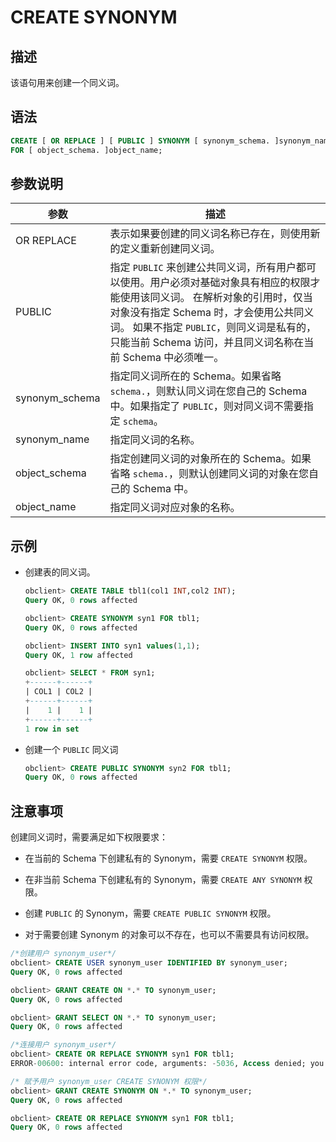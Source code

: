 CREATE SYNONYM 
===================================



描述 
-----------

该语句用来创建一个同义词。

语法 
-----------

```sql
CREATE [ OR REPLACE ] [ PUBLIC ] SYNONYM [ synonym_schema. ]synonym_name
FOR [ object_schema. ]object_name;
```



参数说明 
-------------



|       参数       |                                                                                               描述                                                                                                |
|----------------|-------------------------------------------------------------------------------------------------------------------------------------------------------------------------------------------------|
| OR REPLACE     | 表示如果要创建的同义词名称已存在，则使用新的定义重新创建同义词。                                                                                                                                                                |
| PUBLIC         | 指定 `PUBLIC` 来创建公共同义词，所有用户都可以使用。用户必须对基础对象具有相应的权限才能使用该同义词。 在解析对象的引用时，仅当对象没有指定 Schema 时，才会使用公共同义词。 如果不指定 `PUBLIC`，则同义词是私有的，只能当前 Schema 访问，并且同义词名称在当前 Schema 中必须唯一。 |
| synonym_schema | 指定同义词所在的 Schema。如果省略 `schema.`，则默认同义词在您自己的 Schema 中。如果指定了 `PUBLIC`，则对同义词不需要指定 `schema`。                                                                                                         |
| synonym_name   | 指定同义词的名称。                                                                                                                                                                                       |
| object_schema  | 指定创建同义词的对象所在的 Schema。如果省略 `schema.`，则默认创建同义词的对象在您自己的 Schema 中。                                                                                                                                  |
| object_name    | 指定同义词对应对象的名称。                                                                                                                                                                                   |



示例 
-----------

* 创建表的同义词。

  ```sql
  obclient> CREATE TABLE tbl1(col1 INT,col2 INT);
  Query OK, 0 rows affected
  
  obclient> CREATE SYNONYM syn1 FOR tbl1;
  Query OK, 0 rows affected
  
  obclient> INSERT INTO syn1 values(1,1);
  Query OK, 1 row affected
  
  obclient> SELECT * FROM syn1;
  +------+------+
  | COL1 | COL2 |
  +------+------+
  |    1 |    1 |
  +------+------+
  1 row in set
  ```

  




<!-- -->

* 创建一个 `PUBLIC` 同义词

  ```sql
  obclient> CREATE PUBLIC SYNONYM syn2 FOR tbl1;
  Query OK, 0 rows affected
  ```

  




注意事项 
-------------

创建同义词时，需要满足如下权限要求：

* 在当前的 Schema 下创建私有的 Synonym，需要 `CREATE SYNONYM` 权限。

  

* 在非当前 Schema 下创建私有的 Synonym，需要 `CREATE ANY SYNONYM` 权限。

  

* 创建 `PUBLIC` 的 Synonym，需要 `CREATE PUBLIC SYNONYM` 权限。

  

* 对于需要创建 Synonym 的对象可以不存在，也可以不需要具有访问权限。

  




```sql
/*创建用户 synonym_user*/
obclient> CREATE USER synonym_user IDENTIFIED BY synonym_user;
Query OK, 0 rows affected

obclient> GRANT CREATE ON *.* TO synonym_user;
Query OK, 0 rows affected

obclient> GRANT SELECT ON *.* TO synonym_user;
Query OK, 0 rows affected

/*连接用户 synonym_user*/
obclient> CREATE OR REPLACE SYNONYM syn1 FOR tbl1;
ERROR-00600: internal error code, arguments: -5036, Access denied; you need (at least one of) the CREATE SYNONYM privilege(s) for this operation

/* 赋予用户 synonym_user CREATE SYNONYM 权限*/
obclient> GRANT CREATE SYNONYM ON *.* TO synonym_user;
Query OK, 0 rows affected

obclient> CREATE OR REPLACE SYNONYM syn1 FOR tbl1;
Query OK, 0 rows affected
```




